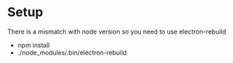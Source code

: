 # Setup
There is a mismatch with node version so you need to use electron-rebuild
* npm install
* ./node_modules/.bin/electron-rebuild
